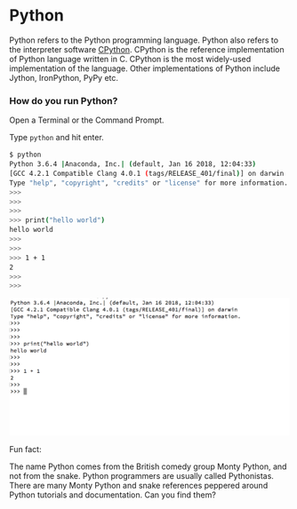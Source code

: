 # Python

Python refers to the Python programming language.
Python also refers to the interpreter software [CPython](https://github.com/python/cpython).
CPython is the reference implementation of Python language written in C.
CPython is the most widely-used implementation of the language.
Other implementations of Python include Jython, IronPython, PyPy etc.

### How do you run Python?

Open a Terminal or the Command Prompt.

Type `python` and hit enter.

```bash
$ python
Python 3.6.4 |Anaconda, Inc.| (default, Jan 16 2018, 12:04:33)
[GCC 4.2.1 Compatible Clang 4.0.1 (tags/RELEASE_401/final)] on darwin
Type "help", "copyright", "credits" or "license" for more information.
>>>
>>>
>>>
>>> print("hello world")
hello world
>>>
>>>
>>> 1 + 1
2
>>>
>>>
```

![](../static/img/python-helloworld.png)

Fun fact:

The name Python comes from the British comedy group Monty Python, and not from the snake.
Python programmers are usually called Pythonistas.
There are many Monty Python and snake references peppered around Python tutorials and documentation. Can you find them?

